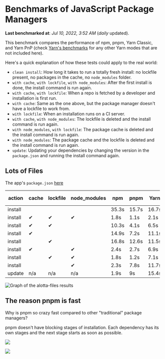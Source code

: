 # Benchmarks of JavaScript Package Managers

**Last benchmarked at**: _Jul 10, 2022, 3:52 AM_ (_daily_ updated).

This benchmark compares the performance of npm, pnpm, Yarn Classic, and Yarn PnP (check [Yarn's benchmarks](https://yarnpkg.com/benchmarks) for any other Yarn modes that are not included here).

Here's a quick explanation of how these tests could apply to the real world:

- `clean install`: How long it takes to run a totally fresh install: no lockfile present, no packages in the cache, no `node_modules` folder.
- `with cache`, `with lockfile`, `with node_modules`: After the first install is done, the install command is run again.
- `with cache`, `with lockfile`: When a repo is fetched by a developer and installation is first run.
- `with cache`: Same as the one above, but the package manager doesn't have a lockfile to work from.
- `with lockfile`: When an installation runs on a CI server.
- `with cache`, `with node_modules`: The lockfile is deleted and the install command is run again.
- `with node_modules`, `with lockfile`: The package cache is deleted and the install command is run again.
- `with node_modules`: The package cache and the lockfile is deleted and the install command is run again.
- `update`: Updating your dependencies by changing the version in the `package.json` and running the install command again.

## Lots of Files

The app's `package.json` [here](https://github.com/pnpm/pnpm.github.io/blob/main/benchmarks/fixtures/alotta-files/package.json)

| action  | cache | lockfile | node_modules| npm | pnpm | Yarn | Yarn PnP |
| ---     | ---   | ---      | ---         | --- | ---  | ---  | ---      |
| install |       |          |             | 35.3s | 15.7s | 16.7s | 22.9s |
| install | ✔     | ✔        | ✔           | 1.8s | 1.1s | 2.1s | n/a |
| install | ✔     | ✔        |             | 10.3s | 4.1s | 6.5s | 1.4s |
| install | ✔     |          |             | 14.9s | 7.2s | 11.1s | 6.1s |
| install |       | ✔        |             | 16.8s | 12.6s | 11.5s | 17.2s |
| install | ✔     |          | ✔           | 2.4s | 2.7s | 6.9s | n/a |
| install |       | ✔        | ✔           | 1.8s | 1.2s | 7.1s | n/a |
| install |       |          | ✔           | 2.3s | 7.8s | 11.7s | n/a |
| update  | n/a | n/a | n/a | 1.9s | 9s | 15.4s | 28.3s |

<img alt="Graph of the alotta-files results" src="/img/benchmarks/alotta-files.svg" />

## The reason pnpm is fast

Why is pnpm so crazy fast compared to other "traditional" package managers?

pnpm doesn't have blocking stages of installation. Each dependency has its own stages and the next stage starts as soon as possible.

![](/img/installation-stages-of-other-pms.png)

![](/img/installation-stages-of-pnpm.jpg)